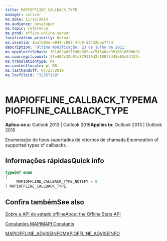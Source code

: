 ```yaml
---
title: MAPIOFFLINE_CALLBACK_TYPE
manager: soliver
ms.date: 11/16/2014
ms.audience: Developer
ms.topic: reference
ms.prod: office-online-server
localization_priority: Normal
ms.assetid: 1bafd92e-e044-c902-4fd0-df432bae777d
description: 'Última modificação: 23 de julho de 2011'
ms.openlocfilehash: f81d82a8f7336e682c4f91546ac3916810650b92
ms.sourcegitcommit: 8fe462c32b91c87911942c188f3445e85a54137c
ms.translationtype: MT
ms.contentlocale: pt-BR
ms.lasthandoff: 04/23/2019
ms.locfileid: "32357180"
---
```

# <a name="mapiofflinecallbacktype"></a><span data-ttu-id="b2f54-103">MAPIOFFLINE_CALLBACK_TYPE</span><span class="sxs-lookup"><span data-stu-id="b2f54-103">MAPIOFFLINE_CALLBACK_TYPE</span></span>

  
  
<span data-ttu-id="b2f54-104">**Aplica-se a**: Outlook 2013 | Outlook 2016</span><span class="sxs-lookup"><span data-stu-id="b2f54-104">**Applies to**: Outlook 2013 | Outlook 2016</span></span> 
  
<span data-ttu-id="b2f54-105">Enumeração de tipos suportados de retornos de chamada.</span><span class="sxs-lookup"><span data-stu-id="b2f54-105">Enumeration of supported types of callbacks.</span></span>
  
## <a name="quick-info"></a><span data-ttu-id="b2f54-106">Informações rápidas</span><span class="sxs-lookup"><span data-stu-id="b2f54-106">Quick info</span></span>

```cpp
typedef enum  
{  
     MAPIOFFLINE_CALLBACK_TYPE_NOTIFY = 0 
} MAPIOFFLINE_CALLBACK_TYPE;  

```

## <a name="see-also"></a><span data-ttu-id="b2f54-107">Confira também</span><span class="sxs-lookup"><span data-stu-id="b2f54-107">See also</span></span>



[<span data-ttu-id="b2f54-108">Sobre a API de estado offline</span><span class="sxs-lookup"><span data-stu-id="b2f54-108">About the Offline State API</span></span>](about-the-offline-state-api.md)
  
[<span data-ttu-id="b2f54-109">Constantes MAPI</span><span class="sxs-lookup"><span data-stu-id="b2f54-109">MAPI Constants</span></span>](mapi-constants.md)
  
[<span data-ttu-id="b2f54-110">MAPIOFFLINE_ADVISEINFO</span><span class="sxs-lookup"><span data-stu-id="b2f54-110">MAPIOFFLINE_ADVISEINFO</span></span>](mapioffline_adviseinfo.md)

